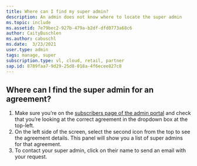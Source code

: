 ```yaml
---
title: Where can I find my super admin?
description: An admin does not know where to locate the super admin
ms.topic: include
ms.assetid: 7e79bec2-927b-479a-b2df-dfd0773a68c6
author: CaityBuschlen
ms.author: cabuschl
ms.date:  3/23/2021
user.type: admin
tags: manage, super
subscription.type: vl, cloud, retail, partner
sap.id: 8789faa7-9d29-25d8-018a-4f6ecee827c8
---
```


## Where can I find the super admin for an agreement?
1.	Make sure you’re on the [subscribers page of the admin portal](https://manage.visualstudio.com/subscribers) and check that you’re looking at the correct agreement in the dropdown box at the top-left.
2.	On the left side of the screen, select the second icon from the top to see the agreement details. This panel will show you a list of super admins for that agreement.
3.	To contact your super admin, click on their name to send an email with your request.